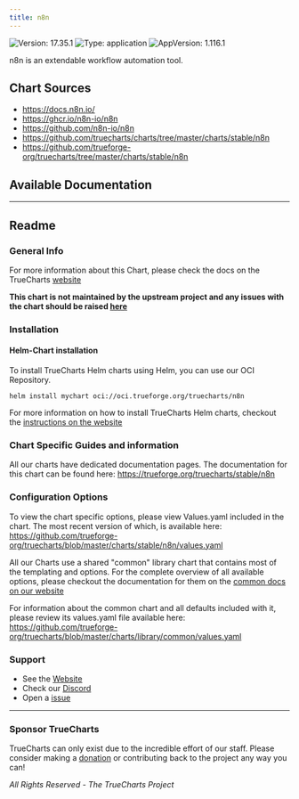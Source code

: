 ```yaml
---
title: n8n
---
```


![Version: 17.35.1](https://img.shields.io/badge/Version-17.35.1-informational?style=flat-square) ![Type: application](https://img.shields.io/badge/Type-application-informational?style=flat-square) ![AppVersion: 1.116.1](https://img.shields.io/badge/AppVersion-1.116.1-informational?style=flat-square)

n8n is an extendable workflow automation tool.

## Chart Sources

- https://docs.n8n.io/
- https://ghcr.io/n8n-io/n8n
- https://github.com/n8n-io/n8n
- https://github.com/truecharts/charts/tree/master/charts/stable/n8n
- https://github.com/trueforge-org/truecharts/tree/master/charts/stable/n8n

## Available Documentation



---

## Readme


### General Info

For more information about this Chart, please check the docs on the TrueCharts [website](https://trueforge.org/truecharts/stable/n8n)

**This chart is not maintained by the upstream project and any issues with the chart should be raised [here](https://github.com/trueforge-org/truecharts/issues/new/choose)**

### Installation

#### Helm-Chart installation

To install TrueCharts Helm charts using Helm, you can use our OCI Repository.

`helm install mychart oci://oci.trueforge.org/truecharts/n8n`

For more information on how to install TrueCharts Helm charts, checkout the [instructions on the website](https://trueforge.org/truecharts/guides/)

### Chart Specific Guides and information

All our charts have dedicated documentation pages.
The documentation for this chart can be found here:
https://trueforge.org/truecharts/stable/n8n

### Configuration Options

To view the chart specific options, please view Values.yaml included in the chart.
The most recent version of which, is available here: https://github.com/trueforge-org/truecharts/blob/master/charts/stable/n8n/values.yaml

All our Charts use a shared "common" library chart that contains most of the templating and options.
For the complete overview of all available options, please checkout the documentation for them on the [common docs on our website](https://trueforge.org/truecharts-common/)

For information about the common chart and all defaults included with it, please review its values.yaml file available here: https://github.com/trueforge-org/truecharts/blob/master/charts/library/common/values.yaml

### Support

- See the [Website](https://truecharts.org)
- Check our [Discord](https://discord.gg/tVsPTHWTtr)
- Open a [issue](https://github.com/trueforge-org/truecharts/issues/new/choose)

---

### Sponsor TrueCharts

TrueCharts can only exist due to the incredible effort of our staff.
Please consider making a [donation](https://trueforge.org/general/sponsor/) or contributing back to the project any way you can!

_All Rights Reserved - The TrueCharts Project_
